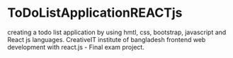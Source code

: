 # ToDoListApplicationREACTjs
 creating a todo list application by using hmtl, css, bootstrap, javascript and React js languages. 
 CreativeIT institute of bangladesh frontend web development with react.js -  Final exam project. 
